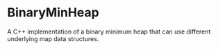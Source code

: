 # BinaryMinHeap
A C++ implementation of a binary minimum heap that can use different underlying map data structures.
